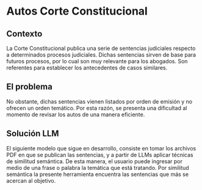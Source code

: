# Autos Corte Constitucional

## Contexto
La Corte Constitucional publica una serie de sentencias judiciales respecto a determinados procesos judiciales. Dichas sentencias sirven de base para futuros procesos, por lo cual son muy relevante para los abogados. Son referentes para establecer los antecedentes de casos similares.

## El problema
No obstante, dichas sentencias vienen listados por orden de emisión y no ofrecen un orden temático. Por esta razón, se presenta una dificultad al momento de revisar los autos de una manera eficiente.

## Solución LLM
El siguiente modelo que sigue en desarrollo, consiste en tomar los archivos PDF en que se publican las sentencias, y a partir de LLMs aplicar técnicas de similitud semántica. De esta manera, el usuario puede ingresar por medio de una frase o palabra la temática que está tratando. Por similitud semántica la presente herramienta encuentra las sentencias que más se acercan al objetivo.
